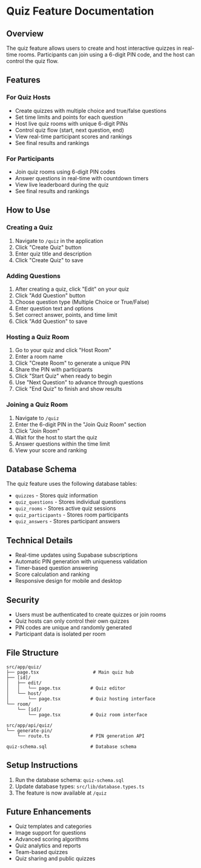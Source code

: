 # Quiz Feature Documentation

## Overview

The quiz feature allows users to create and host interactive quizzes in real-time rooms. Participants can join using a 6-digit PIN code, and the host can control the quiz flow.

## Features

### For Quiz Hosts
- Create quizzes with multiple choice and true/false questions
- Set time limits and points for each question
- Host live quiz rooms with unique 6-digit PINs
- Control quiz flow (start, next question, end)
- View real-time participant scores and rankings
- See final results and rankings

### For Participants
- Join quiz rooms using 6-digit PIN codes
- Answer questions in real-time with countdown timers
- View live leaderboard during the quiz
- See final results and rankings

## How to Use

### Creating a Quiz

1. Navigate to `/quiz` in the application
2. Click "Create Quiz" button
3. Enter quiz title and description
4. Click "Create Quiz" to save

### Adding Questions

1. After creating a quiz, click "Edit" on your quiz
2. Click "Add Question" button
3. Choose question type (Multiple Choice or True/False)
4. Enter question text and options
5. Set correct answer, points, and time limit
6. Click "Add Question" to save

### Hosting a Quiz Room

1. Go to your quiz and click "Host Room"
2. Enter a room name
3. Click "Create Room" to generate a unique PIN
4. Share the PIN with participants
5. Click "Start Quiz" when ready to begin
6. Use "Next Question" to advance through questions
7. Click "End Quiz" to finish and show results

### Joining a Quiz Room

1. Navigate to `/quiz`
2. Enter the 6-digit PIN in the "Join Quiz Room" section
3. Click "Join Room"
4. Wait for the host to start the quiz
5. Answer questions within the time limit
6. View your score and ranking

## Database Schema

The quiz feature uses the following database tables:

- `quizzes` - Stores quiz information
- `quiz_questions` - Stores individual questions
- `quiz_rooms` - Stores active quiz sessions
- `quiz_participants` - Stores room participants
- `quiz_answers` - Stores participant answers

## Technical Details

- Real-time updates using Supabase subscriptions
- Automatic PIN generation with uniqueness validation
- Timer-based question answering
- Score calculation and ranking
- Responsive design for mobile and desktop

## Security

- Users must be authenticated to create quizzes or join rooms
- Quiz hosts can only control their own quizzes
- PIN codes are unique and randomly generated
- Participant data is isolated per room

## File Structure

```
src/app/quiz/
├── page.tsx                    # Main quiz hub
├── [id]/
│   ├── edit/
│   │   └── page.tsx           # Quiz editor
│   └── host/
│       └── page.tsx           # Quiz hosting interface
└── room/
    └── [id]/
        └── page.tsx           # Quiz room interface

src/app/api/quiz/
└── generate-pin/
    └── route.ts               # PIN generation API

quiz-schema.sql                # Database schema
```

## Setup Instructions

1. Run the database schema: `quiz-schema.sql`
2. Update database types: `src/lib/database.types.ts`
3. The feature is now available at `/quiz`

## Future Enhancements

- Quiz templates and categories
- Image support for questions
- Advanced scoring algorithms
- Quiz analytics and reports
- Team-based quizzes
- Quiz sharing and public quizzes


